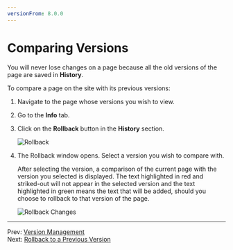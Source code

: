 ```yaml
---
versionFrom: 8.0.0
---
```


# Comparing Versions

You will never lose changes on a page because all the old versions of the page are saved in **History**.

To compare a page on the site with its previous versions:

1. Navigate to the page whose versions you wish to view.
2. Go to the **Info** tab.
3. Click on the **Rollback** button in the **History** section.

    ![Rollback](images/Rollback-v9.png)
4. The Rollback window opens. Select a version you wish to compare with.

    After selecting the version, a comparison of the current page with the version you selected is displayed. The text highlighted in red and striked-out will not appear in the selected version and the text highlighted in green means the text that will be added, should you choose to rollback to that version of the page.

    ![Rollback Changes](images/Rollback-changes-v10.png)

---

Prev: [Version Management](../../Version-Management/index.md) &emsp; &emsp; &emsp; &emsp; &emsp; &emsp; &emsp; &emsp; &emsp; &emsp; &emsp; &emsp; &emsp; &emsp; &emsp; &emsp; &emsp; Next: [Rollback to a Previous Version](../Rollback-to-a-Previous-Versions/index.md)
